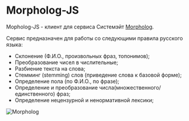 Morpholog-JS
============

Mopholog-JS - клиент для сервиса Системэйт [Morpholog](http://systemate.ru/services/morpholog).

Сервис предназначен для работы со следующими правила русского языка:
* Склонение (Ф.И.О., произвольных фраз, топонимов);
* Преобразование чисел в числительные;
* Разбиение текста на слова;
* Стемминг (stemming) слов (приведение слова к базовой форме);
* Определение пола (по Ф.И.О., по фразе);
* Определение и преобразование числа(множественного/единственного) фраз;
* Определение нецензурной и ненормативной лексики;

![Morpholog](https://raw.github.com/systemate/morpholog-js/master/img/logo.png)